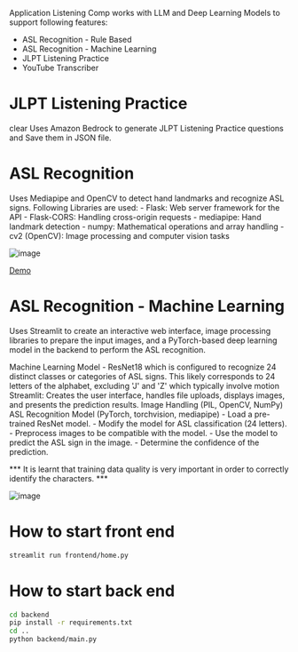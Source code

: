 Application Listening Comp works with LLM and Deep Learning Models to support following features:

- ASL Recognition - Rule Based
- ASL Recognition - Machine Learning
- JLPT Listening Practice
- YouTube Transcriber

# JLPT Listening Practice
clear
Uses Amazon Bedrock to generate JLPT Listening Practice questions and Save them in JSON file.

# ASL Recognition

Uses Mediapipe and OpenCV to detect hand landmarks and recognize ASL signs. Following Libraries are used:
    - Flask: Web server framework for the API
    - Flask-CORS: Handling cross-origin requests
    - mediapipe: Hand landmark detection
    - numpy: Mathematical operations and array handling
    - cv2 (OpenCV): Image processing and computer vision tasks

![image](https://github.com/user-attachments/assets/4c885189-fdc2-405c-857c-93c2a558ab86)

[Demo](https://github.com/hunterr007/psharma-free-genai-bootcomp-2025/blob/b46231008725701e394743de2132a4b0031eeb98/listening-comp/ASL%20Recongnition%202025-02-22%20at%206.44.11%E2%80%AFPM.mov)

# ASL Recognition - Machine Learning

Uses Streamlit to create an interactive web interface, image processing libraries to prepare the input images, and a PyTorch-based deep learning model in the backend to perform the ASL recognition. 

Machine Learning Model -  ResNet18 which is configured to recognize 24 distinct classes or categories of ASL signs. This likely corresponds to 24 letters of the alphabet, excluding 'J' and 'Z' which typically involve motion
Streamlit: Creates the user interface, handles file uploads, displays images, and presents the prediction results.
Image Handling (PIL, OpenCV, NumPy)
ASL Recognition Model (PyTorch, torchvision, mediapipe)
    - Load a pre-trained ResNet model.
    - Modify the model for ASL classification (24 letters).
    - Preprocess images to be compatible with the model.
    - Use the model to predict the ASL sign in the image.
    - Determine the confidence of the prediction.

*** It is learnt that training data quality is very important in order to correctly identify the characters. ***

![image](https://github.com/user-attachments/assets/e11ba04d-5375-4d07-828f-2485626eea86)

# How to start front end
```sh
streamlit run frontend/home.py
```

# How to start back end
```sh
cd backend
pip install -r requirements.txt
cd ..
python backend/main.py
```
